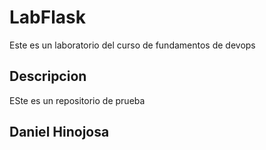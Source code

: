 # LabFlask

Este es un laboratorio del curso de fundamentos de devops

## Descripcion

ESte es un repositorio de prueba

## Daniel Hinojosa
